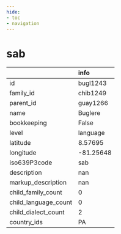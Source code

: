 ```yaml
---
hide:
- toc
- navigation
---
```

# sab
|                      | info      |
|:---------------------|:----------|
| id                   | bugl1243  |
| family_id            | chib1249  |
| parent_id            | guay1266  |
| name                 | Buglere   |
| bookkeeping          | False     |
| level                | language  |
| latitude             | 8.57695   |
| longitude            | -81.25648 |
| iso639P3code         | sab       |
| description          | nan       |
| markup_description   | nan       |
| child_family_count   | 0         |
| child_language_count | 0         |
| child_dialect_count  | 2         |
| country_ids          | PA        |